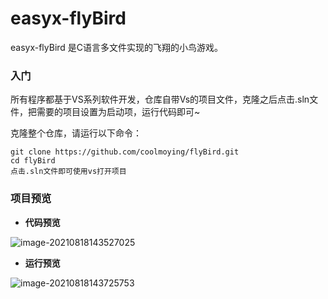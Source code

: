 # easyx-flyBird

easyx-flyBird 是C语言多文件实现的飞翔的小鸟游戏。

### 入门

所有程序都基于VS系列软件开发，仓库自带Vs的项目文件，克隆之后点击.sln文件，把需要的项目设置为启动项，运行代码即可~

克隆整个仓库，请运行以下命令：

```git
git clone https://github.com/coolmoying/flyBird.git
cd flyBird
点击.sln文件即可使用vs打开项目  
```

### 项目预览

+ **代码预览**

![image-20210818143527025](D:\vip\03_flyBird\README-IMG\代码预览.png)

+ **运行预览**

![image-20210818143725753](D:\vip\03_flyBird\README-IMG\运行预览.png)